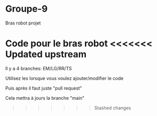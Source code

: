 # Groupe-9
Bras robot projet

Code pour le bras robot
<<<<<<< Updated upstream
=======

Il y a 4 branches: EM/LG/RR/TS

Utilisez les lorsque vous voulez ajouter/modifier le code

Puis après il faut juste "pull request"

Cela mettra à jours la branche "main"
>>>>>>> Stashed changes
